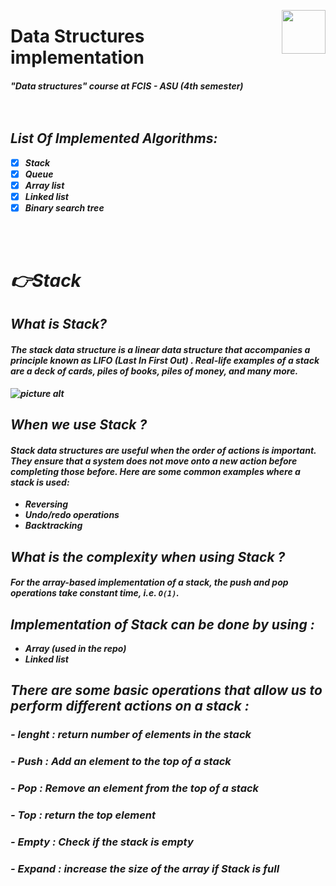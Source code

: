 <p><img align="right" src="https://upload.wikimedia.org/wikipedia/commons/1/18/ISO_C%2B%2B_Logo.svg" width="70" /></a></p>
<div align=left>
<h1>
  Data Structures implementation 
</h1>
 <h5>
    "Data structures" course at FCIS - ASU 
        (4th semester)
<div>
<br>
<br>


## **List Of Implemented Algorithms:**
- [x] Stack
- [x] Queue
- [x] Array list
- [x] Linked list
- [x] Binary search tree

<br>
<br>

# **👉Stack**

## **What is Stack?**
#### The stack data structure is a linear data structure that accompanies a principle known as **LIFO (Last In First Out)** . Real-life examples of a stack are a deck of cards, piles of books, piles of money, and many more.

![picture alt](https://cdn.programiz.com/sites/tutorial2program/files/stack.png "create new connection")


## **When we use Stack ?**
#### Stack data structures are useful when the order of actions is important. They ensure that a system does not move onto a new action before completing those before. Here are some common examples where a stack is used: 
 - Reversing
 - Undo/redo operations
 - Backtracking

## **What is the complexity when using Stack ?**
#### For the array-based implementation of a stack, the push and pop operations take constant time, i.e. `O(1)`.

## **Implementation of Stack can be done by using :**
- Array (used in the repo)
- Linked list

## **There are some basic operations that allow us to perform different actions on a stack :**
### - lenght : return number of elements in the stack
### - Push : Add an element to the top of a stack
### - Pop : Remove an element from the top of a stack
### - Top : return the top element
### - Empty : Check if the stack is empty
### - Expand : increase the size of the array if Stack is full
